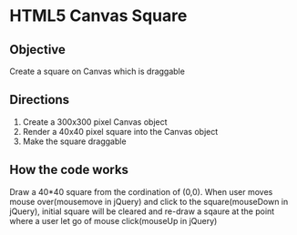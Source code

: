 # HTML5 Canvas Square

## Objective
Create a square on Canvas which is draggable

## Directions
  1. Create a 300x300 pixel Canvas object
  2. Render a 40x40 pixel square into the Canvas object
  3. Make the square draggable

## How the code works
Draw a 40*40 square from the cordination of (0,0). 
When user moves mouse over(mousemove in jQuery) and click to the square(mouseDown in jQuery), initial square will be cleared and re-draw a sqaure at the point where a user let go of mouse click(mouseUp in jQuery)



